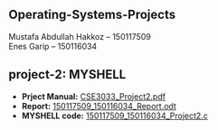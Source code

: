 ## Operating-Systems-Projects  

Mustafa Abdullah Hakkoz – 150117509  
Enes Garip – 150116034  



## project-2: MYSHELL

- **Prject Manual:** [CSE3033_Project2.pdf](https://github.com/mustafahakkoz/Operating-Systems-Projects/blob/master/150117509_150116034_Project2/CSE3033_Project2.pdf)  
- **Report:** [150117509_150116034_Report.odt](https://github.com/mustafahakkoz/Operating-Systems-Projects/blob/master/150117509_150116034_Project2/150117509_150116034_Report.odt)  
- **MYSHELL code:** [150117509_150116034_Project2.c](https://github.com/mustafahakkoz/Operating-Systems-Projects/blob/master/150117509_150116034_Project2/150117509_150116034_Project2.c)  
